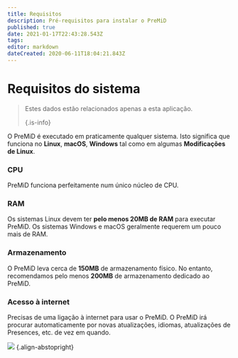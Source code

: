 ```yaml
---
title: Requisitos
description: Pré-requisitos para instalar o PreMiD
published: true
date: 2021-01-17T22:43:28.543Z
tags:
editor: markdown
dateCreated: 2020-06-11T18:04:21.843Z
---
```


# Requisitos do sistema

> Estes dados estão relacionados apenas a esta aplicação. 
> 
> {.is-info}

O PreMiD é executado em praticamente qualquer sistema. Isto significa que funciona no **Linux**, **macOS**, **Windows** tal como em algumas **Modificações de Linux**.

### CPU
PreMiD funciona perfeitamente num único núcleo de CPU.

### RAM
Os sistemas Linux devem ter **pelo menos 20MB de RAM** para executar PreMiD. Os sistemas Windows e macOS geralmente requerem um pouco mais de RAM.

### Armazenamento
O PreMiD leva cerca de **150MB** de armazenamento físico. No entanto, recomendamos pelo menos **200MB** de armazenamento dedicado ao PreMiD.

### Acesso à internet
Precisas de uma ligação à internet para usar o PreMiD. O PreMiD irá procurar automaticamente por novas atualizações, idiomas, atualizações de Presences, etc. de vez em quando.

![](https://a.icons8.com/ViUXyjOj/f4tFww/svg.svg) {.align-abstopright}